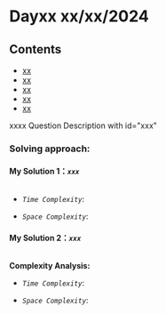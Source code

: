 # Dayxx xx/xx/2024 
## Contents
* [xx](#xxx)
* [xx](#)
* [xx](#)
* [xx](#)
* [xx](#)

xxxx Question Description with id="xxx"




### Solving approach:


#### My Solution 1：_`xxx`_
```python


```

- *`Time Complexity`*:

- *`Space Complexity`*:

#### My Solution 2：_`xxx`_
```python


```

**Complexity Analysis:**

- *`Time Complexity`*:

- *`Space Complexity`*:












